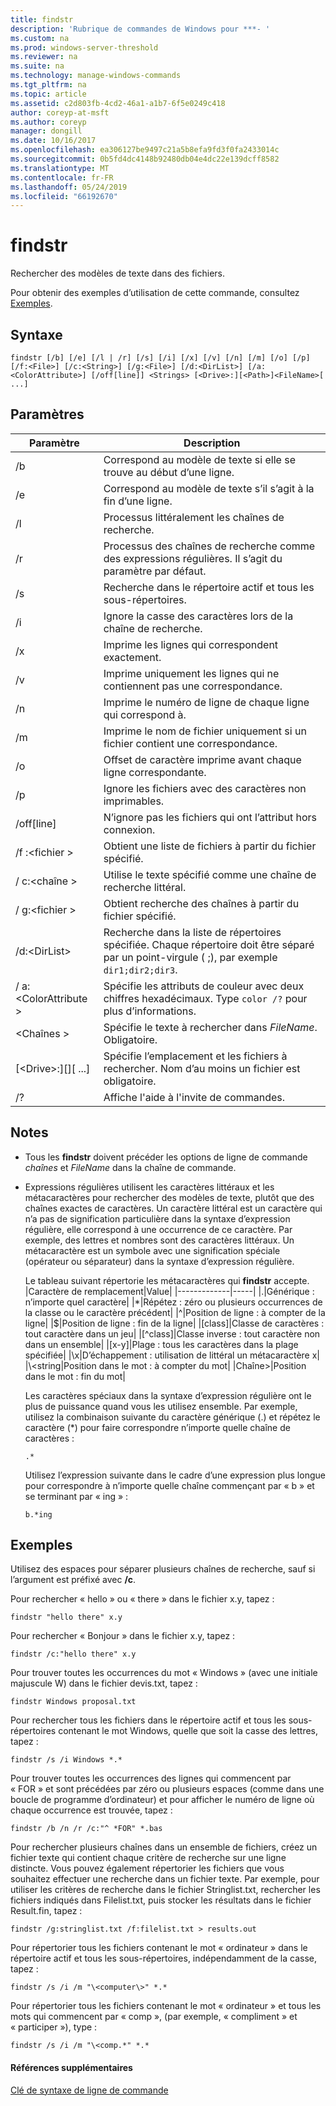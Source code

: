 ```yaml
---
title: findstr
description: 'Rubrique de commandes de Windows pour ***- '
ms.custom: na
ms.prod: windows-server-threshold
ms.reviewer: na
ms.suite: na
ms.technology: manage-windows-commands
ms.tgt_pltfrm: na
ms.topic: article
ms.assetid: c2d803fb-4cd2-46a1-a1b7-6f5e0249c418
author: coreyp-at-msft
ms.author: coreyp
manager: dongill
ms.date: 10/16/2017
ms.openlocfilehash: ea306127be9497c21a5b8efa9fd3f0fa2433014c
ms.sourcegitcommit: 0b5fd4dc4148b92480db04e4dc22e139dcff8582
ms.translationtype: MT
ms.contentlocale: fr-FR
ms.lasthandoff: 05/24/2019
ms.locfileid: "66192670"
---
```

# <a name="findstr"></a>findstr

Rechercher des modèles de texte dans des fichiers.

Pour obtenir des exemples d’utilisation de cette commande, consultez [Exemples](#examples).

## <a name="syntax"></a>Syntaxe

```
findstr [/b] [/e] [/l | /r] [/s] [/i] [/x] [/v] [/n] [/m] [/o] [/p] [/f:<File>] [/c:<String>] [/g:<File>] [/d:<DirList>] [/a:<ColorAttribute>] [/off[line]] <Strings> [<Drive>:][<Path>]<FileName>[ ...]
```

## <a name="parameters"></a>Paramètres

|Paramètre|Description|
|---------|-----------|
|/b|Correspond au modèle de texte si elle se trouve au début d’une ligne.|
|/e|Correspond au modèle de texte s’il s’agit à la fin d’une ligne.|
|/l|Processus littéralement les chaînes de recherche.|
|/r|Processus des chaînes de recherche comme des expressions régulières. Il s’agit du paramètre par défaut.|
|/s|Recherche dans le répertoire actif et tous les sous-répertoires.|
|/i|Ignore la casse des caractères lors de la chaîne de recherche.|
|/x|Imprime les lignes qui correspondent exactement.|
|/v|Imprime uniquement les lignes qui ne contiennent pas une correspondance.|
|/n|Imprime le numéro de ligne de chaque ligne qui correspond à.|
|/m|Imprime le nom de fichier uniquement si un fichier contient une correspondance.|
|/o|Offset de caractère imprime avant chaque ligne correspondante.|
|/p|Ignore les fichiers avec des caractères non imprimables.|
|/off[line]|N’ignore pas les fichiers qui ont l’attribut hors connexion.|
|/f :\<fichier >|Obtient une liste de fichiers à partir du fichier spécifié.|
|/ c:\<chaîne >|Utilise le texte spécifié comme une chaîne de recherche littéral.|
|/ g:\<fichier >|Obtient recherche des chaînes à partir du fichier spécifié.|
|/d:\<DirList>|Recherche dans la liste de répertoires spécifiée. Chaque répertoire doit être séparé par un point-virgule ( ;), par exemple `dir1;dir2;dir3`.|
|/ a:\<ColorAttribute >|Spécifie les attributs de couleur avec deux chiffres hexadécimaux. Type `color /?` pour plus d’informations.|
|\<Chaînes >|Spécifie le texte à rechercher dans *FileName*. Obligatoire.|
|[\<Drive>:][<Path>]<FileName>[ ...]|Spécifie l’emplacement et les fichiers à rechercher. Nom d’au moins un fichier est obligatoire.|
|/?|Affiche l'aide à l'invite de commandes.|

## <a name="remarks"></a>Notes

-   Tous les **findstr** doivent précéder les options de ligne de commande *chaînes* et *FileName* dans la chaîne de commande.
-   Expressions régulières utilisent les caractères littéraux et les métacaractères pour rechercher des modèles de texte, plutôt que des chaînes exactes de caractères. Un caractère littéral est un caractère qui n’a pas de signification particulière dans la syntaxe d’expression régulière, elle correspond à une occurrence de ce caractère. Par exemple, des lettres et nombres sont des caractères littéraux. Un métacaractère est un symbole avec une signification spéciale (opérateur ou séparateur) dans la syntaxe d’expression régulière.

    Le tableau suivant répertorie les métacaractères qui **findstr** accepte.  
    |Caractère de remplacement|Value|
    |-------------|-----|
    |.|Générique : n’importe quel caractère|
    |*|Répétez : zéro ou plusieurs occurrences de la classe ou le caractère précédent|
    |^|Position de ligne : à compter de la ligne|
    |$|Position de ligne : fin de la ligne|
    |[class]|Classe de caractères : tout caractère dans un jeu|
    |[^class]|Classe inverse : tout caractère non dans un ensemble|
    |[x-y]|Plage : tous les caractères dans la plage spécifiée|
    |\x|D’échappement : utilisation de littéral un métacaractère x|
    |\\<string|Position dans le mot : à compter du mot|
    |Chaîne\>|Position dans le mot : fin du mot|

    Les caractères spéciaux dans la syntaxe d’expression régulière ont le plus de puissance quand vous les utilisez ensemble. Par exemple, utilisez la combinaison suivante du caractère générique (.) et répétez le caractère (*) pour faire correspondre n’importe quelle chaîne de caractères :  
    ```
    .*
    ```  
    Utilisez l’expression suivante dans le cadre d’une expression plus longue pour correspondre à n’importe quelle chaîne commençant par « b » et se terminant par « ing » :  
    ```
    b.*ing
    ```

## <a name="examples"></a>Exemples

Utilisez des espaces pour séparer plusieurs chaînes de recherche, sauf si l’argument est préfixé avec **/c**.

Pour rechercher « hello » ou « there » dans le fichier x.y, tapez :
```
findstr "hello there" x.y 
```
Pour rechercher « Bonjour » dans le fichier x.y, tapez :
```
findstr /c:"hello there" x.y 
```
Pour trouver toutes les occurrences du mot « Windows » (avec une initiale majuscule W) dans le fichier devis.txt, tapez :
```
findstr Windows proposal.txt 
```
Pour rechercher tous les fichiers dans le répertoire actif et tous les sous-répertoires contenant le mot Windows, quelle que soit la casse des lettres, tapez :
```
findstr /s /i Windows *.* 
```
Pour trouver toutes les occurrences des lignes qui commencent par « FOR » et sont précédées par zéro ou plusieurs espaces (comme dans une boucle de programme d’ordinateur) et pour afficher le numéro de ligne où chaque occurrence est trouvée, tapez :
```
findstr /b /n /r /c:"^ *FOR" *.bas 
```
Pour rechercher plusieurs chaînes dans un ensemble de fichiers, créez un fichier texte qui contient chaque critère de recherche sur une ligne distincte. Vous pouvez également répertorier les fichiers que vous souhaitez effectuer une recherche dans un fichier texte. Par exemple, pour utiliser les critères de recherche dans le fichier Stringlist.txt, rechercher les fichiers indiqués dans Filelist.txt, puis stocker les résultats dans le fichier Result.fin, tapez :
```
findstr /g:stringlist.txt /f:filelist.txt > results.out 
```
Pour répertorier tous les fichiers contenant le mot « ordinateur » dans le répertoire actif et tous les sous-répertoires, indépendamment de la casse, tapez :
```
findstr /s /i /m "\<computer\>" *.*
```
Pour répertorier tous les fichiers contenant le mot « ordinateur » et tous les mots qui commencent par « comp », (par exemple, « compliment » et « participer »), type :
```
findstr /s /i /m "\<comp.*" *.*
```

#### <a name="additional-references"></a>Références supplémentaires

[Clé de syntaxe de ligne de commande](command-line-syntax-key.md)